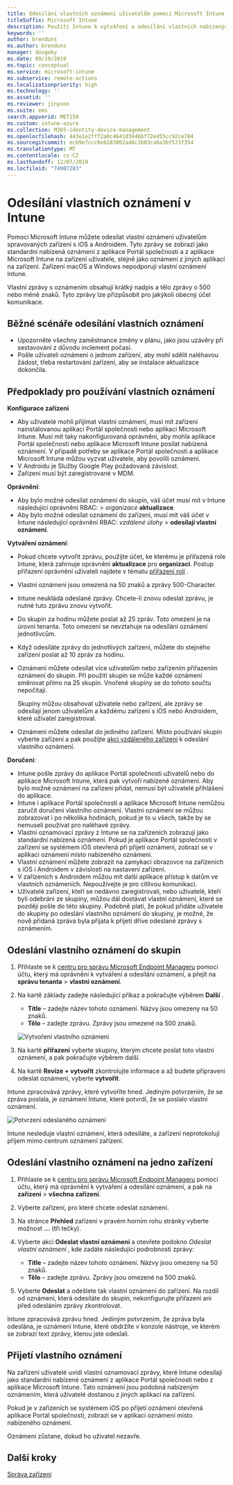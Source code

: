 ```yaml
---
title: Odesílání vlastních oznámení uživatelům pomocí Microsoft Intune
titleSuffix: Microsoft Intune
description: Použití Intune k vytváření a odesílání vlastních nabízených oznámení uživatelům zařízení s iOS a Androidem
keywords: ''
author: brenduns
ms.author: brenduns
manager: dougeby
ms.date: 09/19/2019
ms.topic: conceptual
ms.service: microsoft-intune
ms.subservice: remote-actions
ms.localizationpriority: high
ms.technology: ''
ms.assetid: ''
ms.reviewer: jinyoon
ms.suite: ems
search.appverid: MET150
ms.custom: intune-azure
ms.collection: M365-identity-device-management
ms.openlocfilehash: 443e1e2fff2a0c4641d3446bf72e455cc92ce784
ms.sourcegitcommit: ec69e7ccc6e6183862a48c1b03ca6a3bf573f354
ms.translationtype: MT
ms.contentlocale: cs-CZ
ms.lasthandoff: 12/07/2019
ms.locfileid: "74907283"
---
```

# <a name="send-custom-notifications-in-intune"></a>Odesílání vlastních oznámení v Intune  

Pomocí Microsoft Intune můžete odesílat vlastní oznámení uživatelům spravovaných zařízení s iOS a Androidem. Tyto zprávy se zobrazí jako standardní nabízená oznámení z aplikace Portál společnosti a z aplikace Microsoft Intune na zařízení uživatele, stejně jako oznámení z jiných aplikací na zařízení. Zařízení macOS a Windows nepodporují vlastní oznámení Intune.   

Vlastní zprávy s oznámením obsahují krátký nadpis a tělo zprávy o 500 nebo méně znaků. Tyto zprávy lze přizpůsobit pro jakýkoli obecný účel komunikace.

## <a name="common-scenarios-for-sending-custom-notifications"></a>Běžné scénáře odesílání vlastních oznámení  

- Upozorněte všechny zaměstnance změny v plánu, jako jsou uzávěry při sestavování z důvodu inclement počasí.
- Pošle uživateli oznámení o jednom zařízení, aby mohl sdělit naléhavou žádost, třeba restartování zařízení, aby se instalace aktualizace dokončila. 

## <a name="considerations-for-using-custom-notifications"></a>Předpoklady pro používání vlastních oznámení

**Konfigurace zařízení** 

- Aby uživatelé mohli přijímat vlastní oznámení, musí mít zařízení nainstalovanou aplikaci Portál společnosti nebo aplikaci Microsoft Intune. Musí mít taky nakonfigurovaná oprávnění, aby mohla aplikace Portál společnosti nebo aplikace Microsoft Intune posílat nabízená oznámení. V případě potřeby se aplikace Portál společnosti a aplikace Microsoft Intune můžou vyzvat uživatele, aby povolili oznámení.  
- V Androidu je Služby Google Play požadovaná závislost.  
- Zařízení musí být zaregistrované v MDM.

**Oprávnění**:
- Aby bylo možné odesílat oznámení do skupin, váš účet musí mít v Intune následující oprávnění RBAC: > *organizace* **aktualizace**.
- Aby bylo možné odesílat oznámení do zařízení, musí mít váš účet v Intune následující oprávnění RBAC: *vzdálené úlohy* > **odesílají vlastní oznámení**.

**Vytváření oznámení**:  
- Pokud chcete vytvořit zprávu, použijte účet, ke kterému je přiřazená role Intune, která zahrnuje oprávnění **aktualizace** pro **organizaci**. Postup přiřazení oprávnění uživateli najdete v tématu [přiřazení rolí](../fundamentals/role-based-access-control.md#role-assignments) .  
- Vlastní oznámení jsou omezená na 50 znaků a zprávy 500-Character.  
- Intune neukládá odeslané zprávy. Chcete-li znovu odeslat zprávu, je nutné tuto zprávu znovu vytvořit.  
- Do skupin za hodinu můžete poslat až 25 zpráv. Toto omezení je na úrovni tenanta. Toto omezení se nevztahuje na odesílání oznámení jednotlivcům.
- Když odesíláte zprávy do jednotlivých zařízení, můžete do stejného zařízení poslat až 10 zpráv za hodinu. 
- Oznámení můžete odesílat více uživatelům nebo zařízením přiřazením oznámení do skupin. Při použití skupin se může každé oznámení směrovat přímo na 25 skupin. Vnořené skupiny se do tohoto součtu nepočítají.  

  Skupiny můžou obsahovat uživatele nebo zařízení, ale zprávy se odesílají jenom uživatelům a každému zařízení s iOS nebo Androidem, které uživatel zaregistroval.  
- Oznámení můžete odesílat do jediného zařízení. Místo používání skupin vyberte zařízení a pak použijte [akci vzdáleného zařízení](device-management.md#available-device-actions) k odeslání vlastního oznámení.  

**Doručení**:  
- Intune pošle zprávy do aplikace Portál společnosti uživatelů nebo do aplikace Microsoft Intune, která pak vytvoří nabízené oznámení. Aby bylo možné oznámení na zařízení přidat, nemusí být uživatelé přihlášeni do aplikace.  
- Intune i aplikace Portál společnosti a aplikace Microsoft Intune nemůžou zaručit doručení vlastního oznámení. Vlastní oznámení se můžou zobrazovat i po několika hodinách, pokud je to u všech, takže by se nemuseli používat pro naléhavé zprávy.  
- Vlastní oznamovací zprávy z Intune se na zařízeních zobrazují jako standardní nabízená oznámení. Pokud je aplikace Portál společnosti v zařízení se systémem iOS otevřená při přijetí oznámení, zobrazí se v aplikaci oznámení místo nabízeného oznámení.  
- Vlastní oznámení můžete zobrazit na zamykací obrazovce na zařízeních s iOS i Androidem v závislosti na nastavení zařízení.  
- V zařízeních s Androidem můžou mít další aplikace přístup k datům ve vlastních oznámeních. Nepoužívejte je pro citlivou komunikaci.  
- Uživatelé zařízení, kteří se nedávno zaregistrovali, nebo uživatelé, kteří byli odebráni ze skupiny, můžou dál dostávat vlastní oznámení, které se později pošle do této skupiny.  Podobně platí, že pokud přidáte uživatele do skupiny po odeslání vlastního oznámení do skupiny, je možné, že nově přidaná zpráva byla přijata k přijetí dříve odeslané zprávy s oznámením.  

## <a name="send-a-custom-notification-to-groups"></a>Odeslání vlastního oznámení do skupin  

1. Přihlaste se k [centru pro správu Microsoft Endpoint Manageru](https://go.microsoft.com/fwlink/?linkid=2109431) pomocí účtu, který má oprávnění k vytváření a odesílání oznámení, a přejít na **správu tenanta** > **vlastní oznámení**.  

2. Na kartě základy zadejte následující příkaz a pokračujte výběrem **Další** .  
   - **Title** – zadejte název tohoto oznámení. Názvy jsou omezeny na 50 znaků.  
   - **Tělo** – zadejte zprávu. Zprávy jsou omezené na 500 znaků.

   ![Vytvoření vlastního oznámení](./media/custom-notifications/custom-notifications.png)  

3. Na kartě **přiřazení** vyberte skupiny, kterým chcete poslat toto vlastní oznámení, a pak pokračujte výběrem další.  

4. Na kartě **Revize + vytvořit** zkontrolujte informace a až budete připraveni odeslat oznámení, vyberte **vytvořit**.  

Intune zpracovává zprávy, které vytvoříte hned. Jediným potvrzením, že se zpráva poslala, je oznámení Intune, které potvrdí, že se poslalo vlastní oznámení.  

![Potvrzení odeslaného oznámení](./media/custom-notifications/notification-sent.png)  

Intune nesleduje vlastní oznámení, která odesíláte, a zařízení neprotokolují příjem mimo centrum oznámení zařízení.  

## <a name="send-a-custom-notification-to-a-single-device"></a>Odeslání vlastního oznámení na jedno zařízení  

1. Přihlaste se k [centru pro správu Microsoft Endpoint Manageru](https://go.microsoft.com/fwlink/?linkid=2109431) pomocí účtu, který má oprávnění k vytváření a odesílání oznámení, a pak na **zařízení** > **všechna zařízení**.  

2. Vyberte zařízení, pro které chcete odeslat oznámení.  

3. Na stránce **Přehled** zařízení v pravém horním rohu stránky vyberte možnost **...** (tři tečky).  

4. Vyberte akci **Odeslat vlastní oznámení** a otevřete podokno *Odeslat vlastní oznámení* , kde zadáte následující podrobnosti zprávy:  

   - **Title** – zadejte název tohoto oznámení. Názvy jsou omezeny na 50 znaků.  
   - **Tělo** – zadejte zprávu. Zprávy jsou omezené na 500 znaků.  

5. Vyberte **Odeslat** a odešlete tak vlastní oznámení do zařízení. Na rozdíl od oznámení, která odesíláte do skupin, nekonfigurujte přiřazení ani před odesláním zprávy zkontrolovat.  

Intune zpracovává zprávu hned. Jediným potvrzením, že zpráva byla odeslána, je oznámení Intune, které obdržíte v konzole nástroje, ve kterém se zobrazí text zprávy, kterou jste odeslali.  

## <a name="receive-a-custom-notification"></a>Přijetí vlastního oznámení  

Na zařízení uživatelé uvidí vlastní oznamovací zprávy, které Intune odesílají jako standardní nabízené oznámení z aplikace Portál společnosti nebo z aplikace Microsoft Intune. Tato oznámení jsou podobná nabízeným oznámením, která uživatelé dostanou z jiných aplikací na zařízení.  

Pokud je v zařízeních se systémem iOS po přijetí oznámení otevřená aplikace Portál společnosti, zobrazí se v aplikaci oznámení místo nabízeného oznámení.  

Oznámení zůstane, dokud ho uživatel nezavře.  

## <a name="next-steps"></a>Další kroky  

[Správa zařízení](device-management.md)
